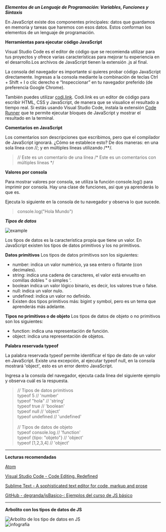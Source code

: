 ***Elementos de un Lenguaje de Programación: Variables, Funciones y Sintaxis***

En JavaScript existe dos componentes principales: datos que guardamos en memoria y tareas que haremos con esos datos. Estos conforman los elementos de un lenguaje de programación.

**Herramientas para ejecutar código JavaScript**

Visual Studio Code es el editor de código que se recomienda utilizar para tus proyectos y ofrece varias características para mejorar tu experiencia en el desarrollo.Los archivos de JavaScript tienen la extensión .js al final.

La consola del navegador es importante si quieres probar código JavaScript directamente. Ingresas a la consola mediante la combinación de teclas Ctrl + Shift + I o clic derecho e “Inspeccionar” en tu navegador preferido (de preferencia Google Chrome).

También puedes utilizar [codi.link](https://codi.link/). Codi.link es un editor de código para escribir HTML, CSS y JavaScript, de manera que se visualice el resultado a tiempo real. Si estás usando Visual Studio Code, instala la extensión [Code Runner](https://marketplace.visualstudio.com/items?itemName=formulahendry.code-runner) que te permite ejecutar bloques de JavaScript y mostrar el resultado en la terminal.

**Comentarios en JavaScript**

Los comentarios son descripciones que escribimos, pero que el compilador de JavaScript ignorará. ¿Cómo se establece esto? De dos maneras: en una sola línea con //; y en múltiples líneas utilizando /**/.

>// Este es un comentario de una línea
>/*
>Este es un comentarios
>con múltiples líneas
>*/

**Valores por consola**

Para mostrar valores por consola, se utiliza la función console.log() para imprimir por consola. Hay una clase de funciones, así que ya aprenderás lo que es.

Ejecuta lo siguiente en la consola de tu navegador y observa lo que sucede.

>console.log("Hola Mundo")

***Tipos de datos***

![example](https://static.platzi.com/media/user_upload/1-07d74822-2339-4e2b-bda9-e38d4403fdb0.jpg>)

Los tipos de datos es la característica propia que tiene un valor. En JavaScript existen los tipos de datos primitivos y los no primitivos.

**Datos primitivos**
Los tipos de datos primitivos son los siguientes:

- number: indica un valor numérico, ya sea entero o flotante (con decimales).
- string: indica una cadena de caracteres, el valor está envuelto en comillas dobles " o simples '.
- boolean indica un valor lógico binario, es decir, los valores true o false.
- null: indica un valor nulo.
- undefined: indica un valor no definido.
- Existen dos tipos primitivos más: bigint y symbol, pero es un tema que aprenderás más adelante.

**Tipos no primitivos o de objeto**
Los tipos de datos de objeto o no primitivos son los siguientes:

- function: indica una representación de función.
- object: indica una representación de objetos.

**Palabra reservada typeof**

La palabra reservada typeof permite identificar el tipo de dato de un valor en JavaScript. Existe una excepción, al ejecutar typeof null, en la consola mostrará 'object', esto es un error dentro JavaScript.

Ingresa a la consola del navegador, ejecuta cada línea del siguiente ejemplo y observa cuál es la respuesta.

>// Tipos de datos primitivos <br>
>typeof 5  // 'number' <br>
>typeof "hola" // 'string' <br>
>typeof true  // 'boolean' <br>
>typeof null  // 'object' <br>
>typeof undefined // 'undefined' <br>
> <br>
>// Tipos de datos de objeto <br>
>typeof console.log  // 'function' <br>
>typeof {tipo: "objeto"} // 'object' <br>
>typeof [1,2,3,4]  // 'object' <br>

----------------------------------------------------------------
**Lecturas recomendadas**

[Atom](https://atom.io)

[Visual Studio Code - Code Editing. Redefined](https://code.visualstudio.com)

[Sublime Text - A sophisticated text editor for code, markup and prose](https://www.sublimetext.com/)

[GitHub - degranda/jsBasico-: Ejemplos del curso de JS básico](https://github.com/degranda/jsBasico)

----------------------------------------------------------------
**Arbolito con los tipos de datos de JS**

![Arbolito de los tipo de datos en JS](https://static.platzi.com/media/user_upload/CU01112E_1-f9d2b6fc-f60c-4bf4-a61d-6bf9df36b268.jpg)
<br>
![infografía](https://static.platzi.com/media/user_upload/169c0df8121445d6c2848875d91521c7-f6097583-9431-489d-ba3d-263cfdb5e7e9.jpg)
<br>